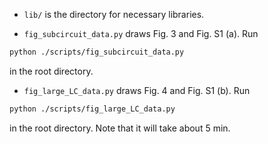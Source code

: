- `lib/` is the directory for necessary libraries. 

- `fig_subcircuit_data.py` draws Fig. 3 and Fig. S1 (a). Run 
```bash
python ./scripts/fig_subcircuit_data.py
```
in the root directory. 


- `fig_large_LC_data.py` draws Fig. 4 and Fig. S1 (b). Run 
```bash
python ./scripts/fig_large_LC_data.py
```
in the root directory. Note that it will take about 5 min.